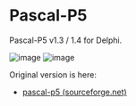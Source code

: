 # Pascal-P5
Pascal-P5 v1.3 / 1.4 for Delphi.

![image](https://user-images.githubusercontent.com/14885863/149663278-fe42d870-efd6-42fc-ad58-f0c2e83524ac.png)
![image](https://user-images.githubusercontent.com/14885863/149663300-e320f4ce-f4ba-45bc-9771-1442c391f140.png)


Original version is here:

 - [pascal-p5 (sourceforge.net)](https://sourceforge.net/projects/pascalp5/)

